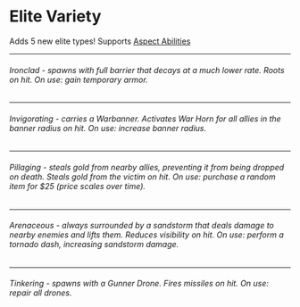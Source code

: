 # Elite Variety
Adds 5 new elite types! Supports [Aspect Abilities](https://thunderstore.io/package/TheMysticSword/AspectAbilities/)  

---
###### Ironclad - spawns with full barrier that decays at a much lower rate. Roots on hit. On use: gain temporary armor.

---
###### Invigorating - carries a Warbanner. Activates War Horn for all allies in the banner radius on hit. On use: increase banner radius.

---
###### Pillaging - steals gold from nearby allies, preventing it from being dropped on death. Steals gold from the victim on hit. On use: purchase a random item for $25 (price scales over time).

---
###### Arenaceous - always surrounded by a sandstorm that deals damage to nearby enemies and lifts them. Reduces visibility on hit. On use: perform a tornado dash, increasing sandstorm damage.

---
###### Tinkering - spawns with a Gunner Drone. Fires missiles on hit. On use: repair all drones.
